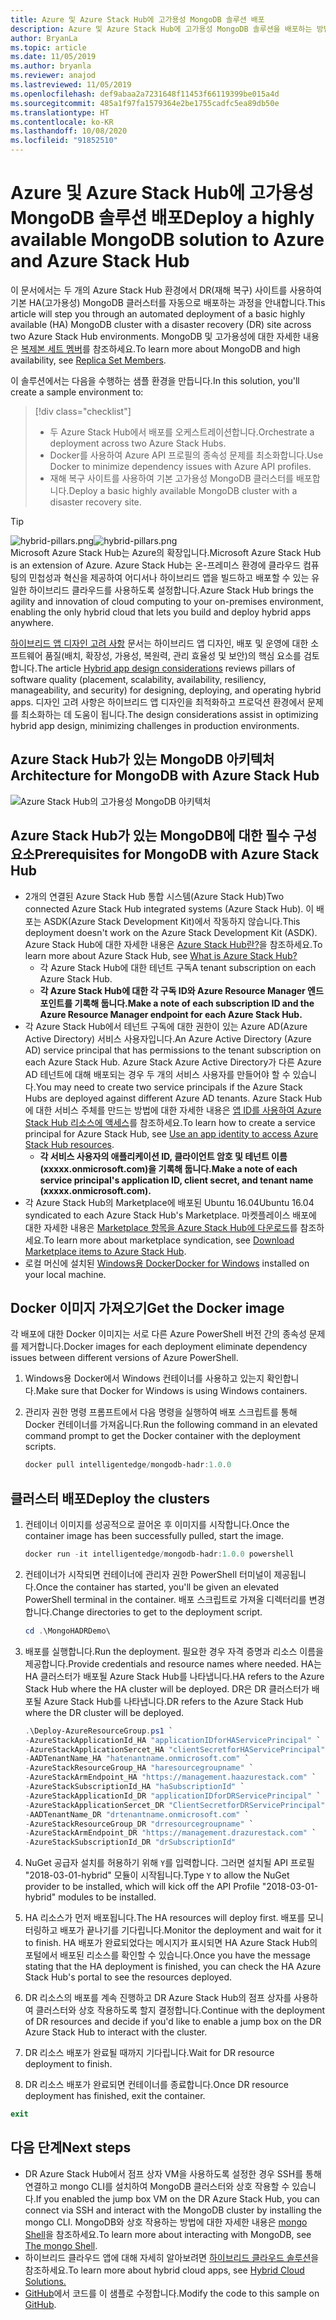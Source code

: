 ```yaml
---
title: Azure 및 Azure Stack Hub에 고가용성 MongoDB 솔루션 배포
description: Azure 및 Azure Stack Hub에 고가용성 MongoDB 솔루션을 배포하는 방법에 대해 알아봅니다.
author: BryanLa
ms.topic: article
ms.date: 11/05/2019
ms.author: bryanla
ms.reviewer: anajod
ms.lastreviewed: 11/05/2019
ms.openlocfilehash: def9abaa2a7231648f11453f66119399be015a4d
ms.sourcegitcommit: 485a1f97fa1579364e2be1755cadfc5ea89db50e
ms.translationtype: HT
ms.contentlocale: ko-KR
ms.lasthandoff: 10/08/2020
ms.locfileid: "91852510"
---
```

# <a name="deploy-a-highly-available-mongodb-solution-to-azure-and-azure-stack-hub"></a><span data-ttu-id="7ae7a-103">Azure 및 Azure Stack Hub에 고가용성 MongoDB 솔루션 배포</span><span class="sxs-lookup"><span data-stu-id="7ae7a-103">Deploy a highly available MongoDB solution to Azure and Azure Stack Hub</span></span>

<span data-ttu-id="7ae7a-104">이 문서에서는 두 개의 Azure Stack Hub 환경에서 DR(재해 복구) 사이트를 사용하여 기본 HA(고가용성) MongoDB 클러스터를 자동으로 배포하는 과정을 안내합니다.</span><span class="sxs-lookup"><span data-stu-id="7ae7a-104">This article will step you through an automated deployment of a basic highly available (HA) MongoDB cluster with a disaster recovery (DR) site across two Azure Stack Hub environments.</span></span> <span data-ttu-id="7ae7a-105">MongoDB 및 고가용성에 대한 자세한 내용은 [복제본 세트 멤버](https://docs.mongodb.com/manual/core/replica-set-members/)를 참조하세요.</span><span class="sxs-lookup"><span data-stu-id="7ae7a-105">To learn more about MongoDB and high availability, see [Replica Set Members](https://docs.mongodb.com/manual/core/replica-set-members/).</span></span>

<span data-ttu-id="7ae7a-106">이 솔루션에서는 다음을 수행하는 샘플 환경을 만듭니다.</span><span class="sxs-lookup"><span data-stu-id="7ae7a-106">In this solution, you'll create a sample environment to:</span></span>

> [!div class="checklist"]
> - <span data-ttu-id="7ae7a-107">두 Azure Stack Hub에서 배포를 오케스트레이션합니다.</span><span class="sxs-lookup"><span data-stu-id="7ae7a-107">Orchestrate a deployment across two Azure Stack Hubs.</span></span>
> - <span data-ttu-id="7ae7a-108">Docker를 사용하여 Azure API 프로필의 종속성 문제를 최소화합니다.</span><span class="sxs-lookup"><span data-stu-id="7ae7a-108">Use Docker to minimize dependency issues with Azure API profiles.</span></span>
> - <span data-ttu-id="7ae7a-109">재해 복구 사이트를 사용하여 기본 고가용성 MongoDB 클러스터를 배포합니다.</span><span class="sxs-lookup"><span data-stu-id="7ae7a-109">Deploy a basic highly available MongoDB cluster with a disaster recovery site.</span></span>

> [!Tip]  
> <span data-ttu-id="7ae7a-110">![hybrid-pillars.png](./media/solution-deployment-guide-cross-cloud-scaling/hybrid-pillars.png)</span><span class="sxs-lookup"><span data-stu-id="7ae7a-110">![hybrid-pillars.png](./media/solution-deployment-guide-cross-cloud-scaling/hybrid-pillars.png)</span></span>  
> <span data-ttu-id="7ae7a-111">Microsoft Azure Stack Hub는 Azure의 확장입니다.</span><span class="sxs-lookup"><span data-stu-id="7ae7a-111">Microsoft Azure Stack Hub is an extension of Azure.</span></span> <span data-ttu-id="7ae7a-112">Azure Stack Hub는 온-프레미스 환경에 클라우드 컴퓨팅의 민첩성과 혁신을 제공하여 어디서나 하이브리드 앱을 빌드하고 배포할 수 있는 유일한 하이브리드 클라우드를 사용하도록 설정합니다.</span><span class="sxs-lookup"><span data-stu-id="7ae7a-112">Azure Stack Hub brings the agility and innovation of cloud computing to your on-premises environment, enabling the only hybrid cloud that lets you build and deploy hybrid apps anywhere.</span></span>  
> 
> <span data-ttu-id="7ae7a-113">[하이브리드 앱 디자인 고려 사항](overview-app-design-considerations.md) 문서는 하이브리드 앱 디자인, 배포 및 운영에 대한 소프트웨어 품질(배치, 확장성, 가용성, 복원력, 관리 효율성 및 보안)의 핵심 요소를 검토합니다.</span><span class="sxs-lookup"><span data-stu-id="7ae7a-113">The article [Hybrid app design considerations](overview-app-design-considerations.md) reviews pillars of software quality (placement, scalability, availability, resiliency, manageability, and security) for designing, deploying, and operating hybrid apps.</span></span> <span data-ttu-id="7ae7a-114">디자인 고려 사항은 하이브리드 앱 디자인을 최적화하고 프로덕션 환경에서 문제를 최소화하는 데 도움이 됩니다.</span><span class="sxs-lookup"><span data-stu-id="7ae7a-114">The design considerations assist in optimizing hybrid app design, minimizing challenges in production environments.</span></span>

## <a name="architecture-for-mongodb-with-azure-stack-hub"></a><span data-ttu-id="7ae7a-115">Azure Stack Hub가 있는 MongoDB 아키텍처</span><span class="sxs-lookup"><span data-stu-id="7ae7a-115">Architecture for MongoDB with Azure Stack Hub</span></span>

![Azure Stack Hub의 고가용성 MongoDB 아키텍처](media/solution-deployment-guide-mongodb-ha/image1.png)

## <a name="prerequisites-for-mongodb-with-azure-stack-hub"></a><span data-ttu-id="7ae7a-117">Azure Stack Hub가 있는 MongoDB에 대한 필수 구성 요소</span><span class="sxs-lookup"><span data-stu-id="7ae7a-117">Prerequisites for MongoDB with Azure Stack Hub</span></span>

- <span data-ttu-id="7ae7a-118">2개의 연결된 Azure Stack Hub 통합 시스템(Azure Stack Hub)</span><span class="sxs-lookup"><span data-stu-id="7ae7a-118">Two connected Azure Stack Hub integrated systems (Azure Stack Hub).</span></span> <span data-ttu-id="7ae7a-119">이 배포는 ASDK(Azure Stack Development Kit)에서 작동하지 않습니다.</span><span class="sxs-lookup"><span data-stu-id="7ae7a-119">This deployment doesn't work on the Azure Stack Development Kit (ASDK).</span></span> <span data-ttu-id="7ae7a-120">Azure Stack Hub에 대한 자세한 내용은 [Azure Stack Hub란?](https://azure.microsoft.com/products/azure-stack/hub/)을 참조하세요.</span><span class="sxs-lookup"><span data-stu-id="7ae7a-120">To learn more about Azure Stack Hub, see [What is Azure Stack Hub?](https://azure.microsoft.com/products/azure-stack/hub/)</span></span>
  - <span data-ttu-id="7ae7a-121">각 Azure Stack Hub에 대한 테넌트 구독</span><span class="sxs-lookup"><span data-stu-id="7ae7a-121">A tenant subscription on each Azure Stack Hub.</span></span> 
  - <span data-ttu-id="7ae7a-122">**각 Azure Stack Hub에 대한 각 구독 ID와 Azure Resource Manager 엔드포인트를 기록해 둡니다.**</span><span class="sxs-lookup"><span data-stu-id="7ae7a-122">**Make a note of each subscription ID and the Azure Resource Manager endpoint for each Azure Stack Hub.**</span></span>
- <span data-ttu-id="7ae7a-123">각 Azure Stack Hub에서 테넌트 구독에 대한 권한이 있는 Azure AD(Azure Active Directory) 서비스 사용자입니다.</span><span class="sxs-lookup"><span data-stu-id="7ae7a-123">An Azure Active Directory (Azure AD) service principal that has permissions to the tenant subscription on each Azure Stack Hub.</span></span> <span data-ttu-id="7ae7a-124">Azure Stack Azure Active Directory가 다른 Azure AD 테넌트에 대해 배포되는 경우 두 개의 서비스 사용자를 만들어야 할 수 있습니다.</span><span class="sxs-lookup"><span data-stu-id="7ae7a-124">You may need to create two service principals if the Azure Stack Hubs are deployed against different Azure AD tenants.</span></span> <span data-ttu-id="7ae7a-125">Azure Stack Hub에 대한 서비스 주체를 만드는 방법에 대한 자세한 내용은 [앱 ID를 사용하여 Azure Stack Hub 리소스에 액세스](/azure-stack/user/azure-stack-create-service-principals)를 참조하세요.</span><span class="sxs-lookup"><span data-stu-id="7ae7a-125">To learn how to create a service principal for Azure Stack Hub, see [Use an app identity to access Azure Stack Hub resources](/azure-stack/user/azure-stack-create-service-principals).</span></span>
  - <span data-ttu-id="7ae7a-126">**각 서비스 사용자의 애플리케이션 ID, 클라이언트 암호 및 테넌트 이름(xxxxx.onmicrosoft.com)을 기록해 둡니다.**</span><span class="sxs-lookup"><span data-stu-id="7ae7a-126">**Make a note of each service principal's application ID, client secret, and tenant name (xxxxx.onmicrosoft.com).**</span></span>
- <span data-ttu-id="7ae7a-127">각 Azure Stack Hub의 Marketplace에 배포된 Ubuntu 16.04</span><span class="sxs-lookup"><span data-stu-id="7ae7a-127">Ubuntu 16.04 syndicated to each Azure Stack Hub's Marketplace.</span></span> <span data-ttu-id="7ae7a-128">마켓플레이스 배포에 대한 자세한 내용은 [Marketplace 항목을 Azure Stack Hub에 다운로드](/azure-stack/operator/azure-stack-download-azure-marketplace-item)를 참조하세요.</span><span class="sxs-lookup"><span data-stu-id="7ae7a-128">To learn more about marketplace syndication, see [Download Marketplace items to Azure Stack Hub](/azure-stack/operator/azure-stack-download-azure-marketplace-item).</span></span>
- <span data-ttu-id="7ae7a-129">로컬 머신에 설치된 [Windows용 Docker](https://docs.docker.com/docker-for-windows/)</span><span class="sxs-lookup"><span data-stu-id="7ae7a-129">[Docker for Windows](https://docs.docker.com/docker-for-windows/) installed on your local machine.</span></span>

## <a name="get-the-docker-image"></a><span data-ttu-id="7ae7a-130">Docker 이미지 가져오기</span><span class="sxs-lookup"><span data-stu-id="7ae7a-130">Get the Docker image</span></span>

<span data-ttu-id="7ae7a-131">각 배포에 대한 Docker 이미지는 서로 다른 Azure PowerShell 버전 간의 종속성 문제를 제거합니다.</span><span class="sxs-lookup"><span data-stu-id="7ae7a-131">Docker images for each deployment eliminate dependency issues between different versions of Azure PowerShell.</span></span>

1. <span data-ttu-id="7ae7a-132">Windows용 Docker에서 Windows 컨테이너를 사용하고 있는지 확인합니다.</span><span class="sxs-lookup"><span data-stu-id="7ae7a-132">Make sure that Docker for Windows is using Windows containers.</span></span>
2. <span data-ttu-id="7ae7a-133">관리자 권한 명령 프롬프트에서 다음 명령을 실행하여 배포 스크립트를 통해 Docker 컨테이너를 가져옵니다.</span><span class="sxs-lookup"><span data-stu-id="7ae7a-133">Run the following command in an elevated command prompt to get the Docker container with the deployment scripts.</span></span>

    ```powershell  
    docker pull intelligentedge/mongodb-hadr:1.0.0
    ```

## <a name="deploy-the-clusters"></a><span data-ttu-id="7ae7a-134">클러스터 배포</span><span class="sxs-lookup"><span data-stu-id="7ae7a-134">Deploy the clusters</span></span>

1. <span data-ttu-id="7ae7a-135">컨테이너 이미지를 성공적으로 끌어온 후 이미지를 시작합니다.</span><span class="sxs-lookup"><span data-stu-id="7ae7a-135">Once the container image has been successfully pulled, start the image.</span></span>

    ```powershell  
    docker run -it intelligentedge/mongodb-hadr:1.0.0 powershell
    ```

2. <span data-ttu-id="7ae7a-136">컨테이너가 시작되면 컨테이너에 관리자 권한 PowerShell 터미널이 제공됩니다.</span><span class="sxs-lookup"><span data-stu-id="7ae7a-136">Once the container has started, you'll be given an elevated PowerShell terminal in the container.</span></span> <span data-ttu-id="7ae7a-137">배포 스크립트로 가져올 디렉터리를 변경합니다.</span><span class="sxs-lookup"><span data-stu-id="7ae7a-137">Change directories to get to the deployment script.</span></span>

    ```powershell  
    cd .\MongoHADRDemo\
    ```

3. <span data-ttu-id="7ae7a-138">배포를 실행합니다.</span><span class="sxs-lookup"><span data-stu-id="7ae7a-138">Run the deployment.</span></span> <span data-ttu-id="7ae7a-139">필요한 경우 자격 증명과 리소스 이름을 제공합니다.</span><span class="sxs-lookup"><span data-stu-id="7ae7a-139">Provide credentials and resource names where needed.</span></span> <span data-ttu-id="7ae7a-140">HA는 HA 클러스터가 배포될 Azure Stack Hub를 나타냅니다.</span><span class="sxs-lookup"><span data-stu-id="7ae7a-140">HA refers to the Azure Stack Hub where the HA cluster will be deployed.</span></span> <span data-ttu-id="7ae7a-141">DR은 DR 클러스터가 배포될 Azure Stack Hub를 나타냅니다.</span><span class="sxs-lookup"><span data-stu-id="7ae7a-141">DR refers to the Azure Stack Hub where the DR cluster will be deployed.</span></span>

    ```powershell
    .\Deploy-AzureResourceGroup.ps1 `
    -AzureStackApplicationId_HA "applicationIDforHAServicePrincipal" `
    -AzureStackApplicationSercet_HA "clientSecretforHAServicePrincipal" `
    -AADTenantName_HA "hatenantname.onmicrosoft.com" `
    -AzureStackResourceGroup_HA "haresourcegroupname" `
    -AzureStackArmEndpoint_HA "https://management.haazurestack.com" `
    -AzureStackSubscriptionId_HA "haSubscriptionId" `
    -AzureStackApplicationId_DR "applicationIDforDRServicePrincipal" `
    -AzureStackApplicationSercet_DR "ClientSecretforDRServicePrincipal" `
    -AADTenantName_DR "drtenantname.onmicrosoft.com" `
    -AzureStackResourceGroup_DR "drresourcegroupname" `
    -AzureStackArmEndpoint_DR "https://management.drazurestack.com" `
    -AzureStackSubscriptionId_DR "drSubscriptionId"
    ```

4. <span data-ttu-id="7ae7a-142">NuGet 공급자 설치를 허용하기 위해 `Y`를 입력합니다. 그러면 설치될 API 프로필 "2018-03-01-hybrid" 모듈이 시작됩니다.</span><span class="sxs-lookup"><span data-stu-id="7ae7a-142">Type `Y` to allow the NuGet provider to be installed, which will kick off the API Profile "2018-03-01-hybrid" modules to be installed.</span></span>

5. <span data-ttu-id="7ae7a-143">HA 리소스가 먼저 배포됩니다.</span><span class="sxs-lookup"><span data-stu-id="7ae7a-143">The HA resources will deploy first.</span></span> <span data-ttu-id="7ae7a-144">배포를 모니터링하고 배포가 끝나기를 기다립니다.</span><span class="sxs-lookup"><span data-stu-id="7ae7a-144">Monitor the deployment and wait for it to finish.</span></span> <span data-ttu-id="7ae7a-145">HA 배포가 완료되었다는 메시지가 표시되면 HA Azure Stack Hub의 포털에서 배포된 리소스를 확인할 수 있습니다.</span><span class="sxs-lookup"><span data-stu-id="7ae7a-145">Once you have the message stating that the HA deployment is finished, you can check the HA Azure Stack Hub's portal to see the resources deployed.</span></span>

6. <span data-ttu-id="7ae7a-146">DR 리소스의 배포를 계속 진행하고 DR Azure Stack Hub의 점프 상자를 사용하여 클러스터와 상호 작용하도록 할지 결정합니다.</span><span class="sxs-lookup"><span data-stu-id="7ae7a-146">Continue with the deployment of DR resources and decide if you'd like to enable a jump box on the DR Azure Stack Hub to interact with the cluster.</span></span>

7. <span data-ttu-id="7ae7a-147">DR 리소스 배포가 완료될 때까지 기다립니다.</span><span class="sxs-lookup"><span data-stu-id="7ae7a-147">Wait for DR resource deployment to finish.</span></span>

8. <span data-ttu-id="7ae7a-148">DR 리소스 배포가 완료되면 컨테이너를 종료합니다.</span><span class="sxs-lookup"><span data-stu-id="7ae7a-148">Once DR resource deployment has finished, exit the container.</span></span>

  ```powershell
  exit
  ```

## <a name="next-steps"></a><span data-ttu-id="7ae7a-149">다음 단계</span><span class="sxs-lookup"><span data-stu-id="7ae7a-149">Next steps</span></span>

- <span data-ttu-id="7ae7a-150">DR Azure Stack Hub에서 점프 상자 VM을 사용하도록 설정한 경우 SSH를 통해 연결하고 mongo CLI를 설치하여 MongoDB 클러스터와 상호 작용할 수 있습니다.</span><span class="sxs-lookup"><span data-stu-id="7ae7a-150">If you enabled the jump box VM on the DR Azure Stack Hub, you can connect via SSH and interact with the MongoDB cluster by installing the mongo CLI.</span></span> <span data-ttu-id="7ae7a-151">MongoDB와 상호 작용하는 방법에 대한 자세한 내용은 [mongo Shell](https://docs.mongodb.com/manual/mongo/)을 참조하세요.</span><span class="sxs-lookup"><span data-stu-id="7ae7a-151">To learn more about interacting with MongoDB, see [The mongo Shell](https://docs.mongodb.com/manual/mongo/).</span></span>
- <span data-ttu-id="7ae7a-152">하이브리드 클라우드 앱에 대해 자세히 알아보려면 [하이브리드 클라우드 솔루션](/azure-stack/user/)을 참조하세요.</span><span class="sxs-lookup"><span data-stu-id="7ae7a-152">To learn more about hybrid cloud apps, see [Hybrid Cloud Solutions.](/azure-stack/user/)</span></span>
- <span data-ttu-id="7ae7a-153">[GitHub](https://github.com/Azure-Samples/azure-intelligent-edge-patterns)에서 코드를 이 샘플로 수정합니다.</span><span class="sxs-lookup"><span data-stu-id="7ae7a-153">Modify the code to this sample on [GitHub](https://github.com/Azure-Samples/azure-intelligent-edge-patterns).</span></span>
